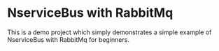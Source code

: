 # NserviceBus with RabbitMq
This is a demo project which simply demonstrates a simple example of NserviceBus with RabbitMq for beginners.
